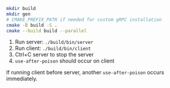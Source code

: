 ```sh
mkdir build
mkdir gen
# CMAKE_PREFIX_PATH if needed for custom gRPC installation
cmake -B build -S .
cmake --build build --parallel
```

1. Run server: `./build/bin/server`
2. Run client: `./build/bin/client`
3. Ctrl+C server to stop the server
4. `use-after-poison` should occur on client

If running client before server, another `use-after-poison` occurs immediately.

